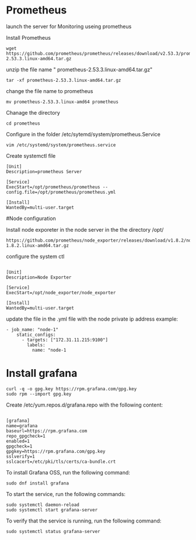
# Prometheus
 launch the server  for Monitoring useing prometheus

Install Prometheus

```
wget https://github.com/prometheus/prometheus/releases/download/v2.53.3/prometheus-2.53.3.linux-amd64.tar.gz
```
unzip the file name " prometheus-2.53.3.linux-amd64.tar.gz"
```
tar -xf prometheus-2.53.3.linux-amd64.tar.gz
```
change the file name to prometheus
```
mv prometheus-2.53.3.linux-amd64 prometheus
```
Chanage the directory
```
cd prometheus
```
Configure in the folder /etc/sytemd/system/prometheus.Service
```
vim /etc/systemd/system/prometheus.service
```
Create systemctl file 
```
[Unit]
Description=prometheus Server

[Service]
ExecStart=/opt/prometheus/prometheus --config.file=/opt/prometheus/prometheus.yml

[Install]
WantedBy=multi-user.target
```

#Node configuration

Install node exporeter in the node server in the the directory /opt/

```
https://github.com/prometheus/node_exporter/releases/download/v1.8.2/node_exporter-1.8.2.linux-amd64.tar.gz
```

configure the system ctl 
```

[Unit]
Description=Node Exporter

[Service]
ExecStart=/opt/node_exporter/node_exporter

[Install]
WantedBy=multi-user.target
```

update the file in the .yml file  with the node private ip address example:
```
- job_name: "node-1"
    static_configs:
      - targets: ["172.31.11.215:9100"]
        labels:
          name: "node-1
```
# Install grafana
```
curl -q -o gpg.key https://rpm.grafana.com/gpg.key
sudo rpm --import gpg.key
```
Create /etc/yum.repos.d/grafana.repo with the following content:
```

[grafana]
name=grafana
baseurl=https://rpm.grafana.com
repo_gpgcheck=1
enabled=1
gpgcheck=1
gpgkey=https://rpm.grafana.com/gpg.key
sslverify=1
sslcacert=/etc/pki/tls/certs/ca-bundle.crt
```
To install Grafana OSS, run the following command:

```
sudo dnf install grafana
```
To start the service, run the following commands:
```
sudo systemctl daemon-reload
sudo systemctl start grafana-server
```
To verify that the service is running, run the following command:

```
sudo systemctl status grafana-server
```
















